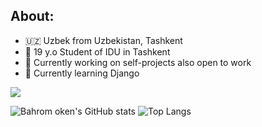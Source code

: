 
## About:

- 🇺🇿 Uzbek from Uzbekistan, Tashkent
- 👨 19 y.o Student of IDU in Tashkent
- 🔭 Currently working on self-projects also open to work
- 🌱 Currently learning Django

![](https://komarev.com/ghpvc/?username=bahromoken)

![Bahrom oken's GitHub stats](https://github-readme-stats.vercel.app/api?username=bahrom04&show_icons=true&theme=dark)
![Top Langs](https://github-readme-stats.vercel.app/api/top-langs/?username=bahrom04&layout=compact&theme=dark)
